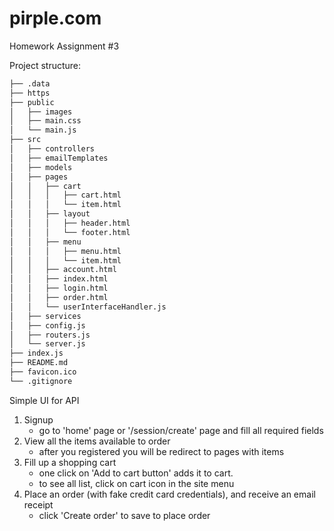 # pirple.com
Homework Assignment #3
  
Project structure:
```bash
├── .data
├── https
├── public
│   ├── images
│   ├── main.css
│   └── main.js
├── src
│   ├── controllers
│   ├── emailTemplates
│   ├── models
│   ├── pages
│   │   ├── cart
│   │   │   ├── cart.html
│   │   │   └── item.html
│   │   ├── layout
│   │   │   ├── header.html
│   │   │   └── footer.html
│   │   ├── menu
│   │   │   ├── menu.html
│   │   │   └── item.html
│   │   ├── account.html
│   │   ├── index.html
│   │   ├── login.html
│   │   ├── order.html
│   │   └── userInterfaceHandler.js
│   ├── services
│   ├── config.js
│   ├── routers.js
│   └── server.js
├── index.js
├── README.md
├── favicon.ico
└── .gitignore
```

Simple UI for API


1. Signup
    - go to 'home' page or '/session/create' page and fill all required fields
2. View all the items available to order
    - after you registered you will be redirect to pages with items
3. Fill up a shopping cart
    - one click on 'Add to cart button' adds it to cart. 
    - to see all list, click on cart icon in the site menu
4. Place an order (with fake credit card credentials), and receive an email receipt
    - click 'Create order' to save to place order

